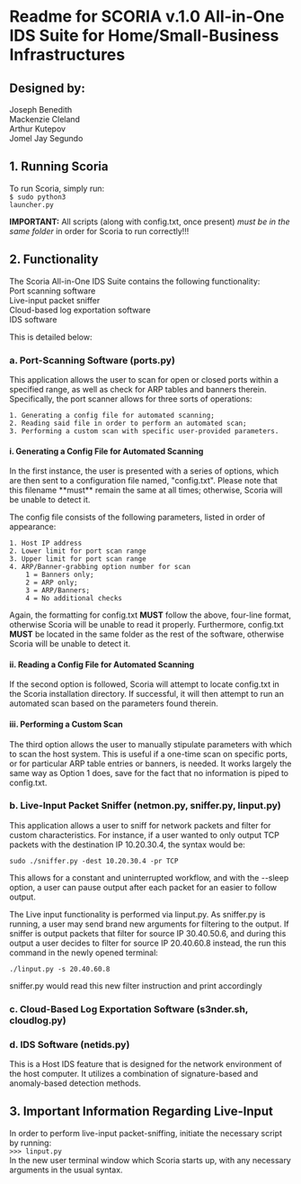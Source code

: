 <h1>Readme for SCORIA v.1.0 All-in-One IDS Suite for Home/Small-Business Infrastructures</h1>
<h2>Designed by:</h2>
    <p>Joseph Benedith<br>
    Mackenzie Cleland<br>
    Arthur Kutepov<br>
    Jomel Jay Segundo</p>

<h2>1. Running Scoria</h2>

To run Scoria, simply run:<br>
    <code>$ sudo python3 launcher.py</code>

**IMPORTANT:** All scripts (along with config.txt, once present) <em>must be in the same folder</em> in order for Scoria to run correctly!!!

<h2>2. Functionality</h2>

The Scoria All-in-One IDS Suite contains the following functionality:<br>
Port scanning software<br>
Live-input packet sniffer<br>
Cloud-based log exportation software<br>
IDS software<br>

This is detailed below:

<h3>a. Port-Scanning Software (ports.py)</h3>
This application allows the user to scan for open or closed ports within a specified range, as well as check for ARP tables and banners therein. Specifically, the port scanner allows for three sorts of operations:

    1. Generating a config file for automated scanning;
    2. Reading said file in order to perform an automated scan;
    3. Performing a custom scan with specific user-provided parameters.
    
<h4>i. Generating a Config File for Automated Scanning</h4>
In the first instance, the user is presented with a series of options, which are then sent to a configuration file named, "config.txt". Please note that this filename **must** remain the same at all times; otherwise, Scoria will be unable to detect it.

The config file consists of the following parameters, listed in order of appearance:

    1. Host IP address
    2. Lower limit for port scan range
    3. Upper limit for port scan range
    4. ARP/Banner-grabbing option number for scan
        1 = Banners only;
        2 = ARP only;
        3 = ARP/Banners;
        4 = No additional checks
        
Again, the formatting for config.txt **MUST** follow the above, four-line format, otherwise Scoria will be unable to read it properly. Furthermore, config.txt **MUST** be located in the same folder as the rest of the software, otherwise Scoria will be unable to detect it.
 
<h4>ii. Reading a Config File for Automated Scanning</h4>
If the second option is followed, Scoria will attempt to locate config.txt in the Scoria installation directory. If successful, it will then attempt to run an automated scan based on the parameters found therein.

<h4>iii. Performing a Custom Scan</h4>
The third option allows the user to manually stipulate parameters with which to scan the host system. This is useful if a one-time scan on specific ports, or for particular ARP table entries or banners, is needed. It works largely the same way as Option 1 does, save for the fact that no information is piped to config.txt.

<h3>b. Live-Input Packet Sniffer (netmon.py, sniffer.py, linput.py)</h3>
This application allows a user to sniff for network packets and filter for custom characteristics. For instance, if a user wanted to only output TCP packets with the destination IP 10.20.30.4, the syntax would be: 

<code>sudo ./sniffer.py -dest 10.20.30.4 -pr TCP</code>

This allows for a constant and uninterrupted workflow, and with the --sleep option, a user can pause output after each packet for an easier to follow output.

The Live input functionality is performed via linput.py. As sniffer.py is running, a user may send brand new arguments for filtering to the output. If sniffer is output packets that filter for source IP 30.40.50.6, and during this output a user decides to filter for source IP 20.40.60.8 instead, the run this command in the newly opened terminal:

<code>./linput.py -s 20.40.60.8</code>

sniffer.py would read this new filter instruction and print accordingly


<h3>c. Cloud-Based Log Exportation Software (s3nder.sh, cloudlog.py)</h3>


<h3>d. IDS Software (netids.py)</h3>
This is a Host IDS feature that is designed for the network environment of the host computer. It utilizes a combination of signature-based and anomaly-based detection methods. 


<h2>3. Important Information Regarding Live-Input</h2>

In order to perform live-input packet-sniffing, initiate the necessary script by running:<br>
<code>>>> linput.py</code><br>
In the new user terminal window which Scoria starts up, with any necessary arguments in the usual syntax.
